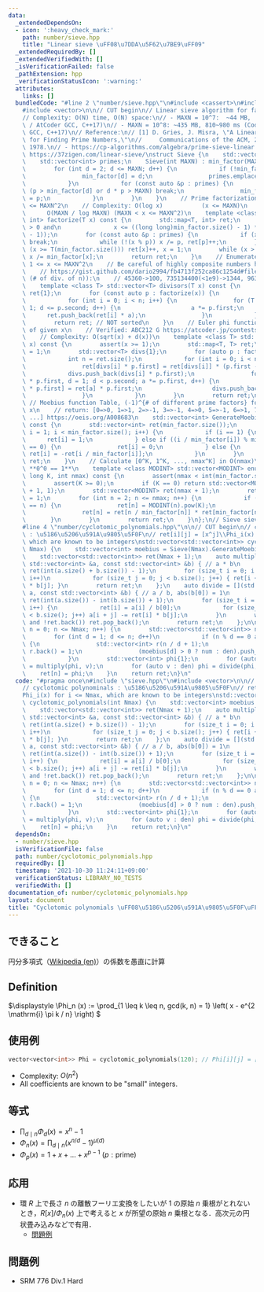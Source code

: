 ```yaml
---
data:
  _extendedDependsOn:
  - icon: ':heavy_check_mark:'
    path: number/sieve.hpp
    title: "Linear sieve \uFF08\u7DDA\u5F62\u7BE9\uFF09"
  _extendedRequiredBy: []
  _extendedVerifiedWith: []
  _isVerificationFailed: false
  _pathExtension: hpp
  _verificationStatusIcon: ':warning:'
  attributes:
    links: []
  bundledCode: "#line 2 \"number/sieve.hpp\"\n#include <cassert>\n#include <map>\n\
    #include <vector>\n\n// CUT begin\n// Linear sieve algorithm for fast prime factorization\n\
    // Complexity: O(N) time, O(N) space:\n// - MAXN = 10^7:  ~44 MB,  80~100 ms (Codeforces\
    \ / AtCoder GCC, C++17)\n// - MAXN = 10^8: ~435 MB, 810~980 ms (Codeforces / AtCoder\
    \ GCC, C++17)\n// Reference:\n// [1] D. Gries, J. Misra, \"A Linear Sieve Algorithm\
    \ for Finding Prime Numbers,\"\n//     Communications of the ACM, 21(12), 999-1003,\
    \ 1978.\n// - https://cp-algorithms.com/algebra/prime-sieve-linear.html\n// -\
    \ https://37zigen.com/linear-sieve/\nstruct Sieve {\n    std::vector<int> min_factor;\n\
    \    std::vector<int> primes;\n    Sieve(int MAXN) : min_factor(MAXN + 1) {\n\
    \        for (int d = 2; d <= MAXN; d++) {\n            if (!min_factor[d]) {\n\
    \                min_factor[d] = d;\n                primes.emplace_back(d);\n\
    \            }\n            for (const auto &p : primes) {\n                if\
    \ (p > min_factor[d] or d * p > MAXN) break;\n                min_factor[d * p]\
    \ = p;\n            }\n        }\n    }\n    // Prime factorization for 1 <= x\
    \ <= MAXN^2\n    // Complexity: O(log x)           (x <= MAXN)\n    //       \
    \      O(MAXN / log MAXN) (MAXN < x <= MAXN^2)\n    template <class T> std::map<T,\
    \ int> factorize(T x) const {\n        std::map<T, int> ret;\n        assert(x\
    \ > 0 and\n               x <= ((long long)min_factor.size() - 1) * ((long long)min_factor.size()\
    \ - 1));\n        for (const auto &p : primes) {\n            if (x < T(min_factor.size()))\
    \ break;\n            while (!(x % p)) x /= p, ret[p]++;\n        }\n        if\
    \ (x >= T(min_factor.size())) ret[x]++, x = 1;\n        while (x > 1) ret[min_factor[x]]++,\
    \ x /= min_factor[x];\n        return ret;\n    }\n    // Enumerate divisors of\
    \ 1 <= x <= MAXN^2\n    // Be careful of highly composite numbers https://oeis.org/A002182/list\n\
    \    // https://gist.github.com/dario2994/fb4713f252ca86c1254d#file-list-txt (n,\
    \ (# of div. of n)):\n    // 45360->100, 735134400(<1e9)->1344, 963761198400(<1e12)->6720\n\
    \    template <class T> std::vector<T> divisors(T x) const {\n        std::vector<T>\
    \ ret{1};\n        for (const auto p : factorize(x)) {\n            int n = ret.size();\n\
    \            for (int i = 0; i < n; i++) {\n                for (T a = 1, d =\
    \ 1; d <= p.second; d++) {\n                    a *= p.first;\n              \
    \      ret.push_back(ret[i] * a);\n                }\n            }\n        }\n\
    \        return ret; // NOT sorted\n    }\n    // Euler phi functions of divisors\
    \ of given x\n    // Verified: ABC212 G https://atcoder.jp/contests/abc212/tasks/abc212_g\n\
    \    // Complexity: O(sqrt(x) + d(x))\n    template <class T> std::map<T, T> euler_of_divisors(T\
    \ x) const {\n        assert(x >= 1);\n        std::map<T, T> ret;\n        ret[1]\
    \ = 1;\n        std::vector<T> divs{1};\n        for (auto p : factorize(x)) {\n\
    \            int n = ret.size();\n            for (int i = 0; i < n; i++) {\n\
    \                ret[divs[i] * p.first] = ret[divs[i]] * (p.first - 1);\n    \
    \            divs.push_back(divs[i] * p.first);\n                for (T a = divs[i]\
    \ * p.first, d = 1; d < p.second; a *= p.first, d++) {\n                    ret[a\
    \ * p.first] = ret[a] * p.first;\n                    divs.push_back(a * p.first);\n\
    \                }\n            }\n        }\n        return ret;\n    }\n   \
    \ // Moebius function Table, (-1)^{# of different prime factors} for square-free\
    \ x\n    // return: [0=>0, 1=>1, 2=>-1, 3=>-1, 4=>0, 5=>-1, 6=>1, 7=>-1, 8=>0,\
    \ ...] https://oeis.org/A008683\n    std::vector<int> GenerateMoebiusFunctionTable()\
    \ const {\n        std::vector<int> ret(min_factor.size());\n        for (unsigned\
    \ i = 1; i < min_factor.size(); i++) {\n            if (i == 1) {\n          \
    \      ret[i] = 1;\n            } else if ((i / min_factor[i]) % min_factor[i]\
    \ == 0) {\n                ret[i] = 0;\n            } else {\n               \
    \ ret[i] = -ret[i / min_factor[i]];\n            }\n        }\n        return\
    \ ret;\n    }\n    // Calculate [0^K, 1^K, ..., nmax^K] in O(nmax)\n    // Note:\
    \ **0^0 == 1**\n    template <class MODINT> std::vector<MODINT> enumerate_kth_pows(long\
    \ long K, int nmax) const {\n        assert(nmax < int(min_factor.size()));\n\
    \        assert(K >= 0);\n        if (K == 0) return std::vector<MODINT>(nmax\
    \ + 1, 1);\n        std::vector<MODINT> ret(nmax + 1);\n        ret[0] = 0, ret[1]\
    \ = 1;\n        for (int n = 2; n <= nmax; n++) {\n            if (min_factor[n]\
    \ == n) {\n                ret[n] = MODINT(n).pow(K);\n            } else {\n\
    \                ret[n] = ret[n / min_factor[n]] * ret[min_factor[n]];\n     \
    \       }\n        }\n        return ret;\n    }\n};\n// Sieve sieve((1 << 20));\n\
    #line 4 \"number/cyclotomic_polynomials.hpp\"\n\n// CUT begin\n// cyclotomic polynominals\
    \ : \u5186\u5206\u591A\u9805\u5F0F\n// ret[i][j] = [x^j]\\Phi_i(x) for i <= Nmax,\
    \ which are known to be integers\nstd::vector<std::vector<int>> cyclotomic_polynomials(int\
    \ Nmax) {\n    std::vector<int> moebius = Sieve(Nmax).GenerateMoebiusFunctionTable();\n\
    \    std::vector<std::vector<int>> ret(Nmax + 1);\n    auto multiply = [](const\
    \ std::vector<int> &a, const std::vector<int> &b) { // a * b\n        std::vector<int>\
    \ ret(int(a.size() + b.size()) - 1);\n        for (size_t i = 0; i < a.size();\
    \ i++)\n            for (size_t j = 0; j < b.size(); j++) { ret[i + j] += a[i]\
    \ * b[j]; }\n        return ret;\n    };\n    auto divide = [](std::vector<int>\
    \ a, const std::vector<int> &b) { // a / b, abs(b[0]) = 1\n        std::vector<int>\
    \ ret(int(a.size()) - int(b.size()) + 1);\n        for (size_t i = 0; i < ret.size();\
    \ i++) {\n            ret[i] = a[i] / b[0];\n            for (size_t j = 0; j\
    \ < b.size(); j++) a[i + j] -= ret[i] * b[j];\n        }\n        while (ret.size()\
    \ and !ret.back()) ret.pop_back();\n        return ret;\n    };\n\n    for (int\
    \ n = 0; n <= Nmax; n++) {\n        std::vector<std::vector<int>> num, den;\n\
    \        for (int d = 1; d <= n; d++)\n            if (n % d == 0 and moebius[d])\
    \ {\n                std::vector<int> r(n / d + 1);\n                r[0] = -1,\
    \ r.back() = 1;\n                (moebius[d] > 0 ? num : den).push_back(r);\n\
    \            }\n        std::vector<int> phi{1};\n        for (auto v : num) phi\
    \ = multiply(phi, v);\n        for (auto v : den) phi = divide(phi, v);\n    \
    \    ret[n] = phi;\n    }\n    return ret;\n}\n"
  code: "#pragma once\n#include \"sieve.hpp\"\n#include <vector>\n\n// CUT begin\n\
    // cyclotomic polynominals : \u5186\u5206\u591A\u9805\u5F0F\n// ret[i][j] = [x^j]\\\
    Phi_i(x) for i <= Nmax, which are known to be integers\nstd::vector<std::vector<int>>\
    \ cyclotomic_polynomials(int Nmax) {\n    std::vector<int> moebius = Sieve(Nmax).GenerateMoebiusFunctionTable();\n\
    \    std::vector<std::vector<int>> ret(Nmax + 1);\n    auto multiply = [](const\
    \ std::vector<int> &a, const std::vector<int> &b) { // a * b\n        std::vector<int>\
    \ ret(int(a.size() + b.size()) - 1);\n        for (size_t i = 0; i < a.size();\
    \ i++)\n            for (size_t j = 0; j < b.size(); j++) { ret[i + j] += a[i]\
    \ * b[j]; }\n        return ret;\n    };\n    auto divide = [](std::vector<int>\
    \ a, const std::vector<int> &b) { // a / b, abs(b[0]) = 1\n        std::vector<int>\
    \ ret(int(a.size()) - int(b.size()) + 1);\n        for (size_t i = 0; i < ret.size();\
    \ i++) {\n            ret[i] = a[i] / b[0];\n            for (size_t j = 0; j\
    \ < b.size(); j++) a[i + j] -= ret[i] * b[j];\n        }\n        while (ret.size()\
    \ and !ret.back()) ret.pop_back();\n        return ret;\n    };\n\n    for (int\
    \ n = 0; n <= Nmax; n++) {\n        std::vector<std::vector<int>> num, den;\n\
    \        for (int d = 1; d <= n; d++)\n            if (n % d == 0 and moebius[d])\
    \ {\n                std::vector<int> r(n / d + 1);\n                r[0] = -1,\
    \ r.back() = 1;\n                (moebius[d] > 0 ? num : den).push_back(r);\n\
    \            }\n        std::vector<int> phi{1};\n        for (auto v : num) phi\
    \ = multiply(phi, v);\n        for (auto v : den) phi = divide(phi, v);\n    \
    \    ret[n] = phi;\n    }\n    return ret;\n}\n"
  dependsOn:
  - number/sieve.hpp
  isVerificationFile: false
  path: number/cyclotomic_polynomials.hpp
  requiredBy: []
  timestamp: '2021-10-30 11:24:11+09:00'
  verificationStatus: LIBRARY_NO_TESTS
  verifiedWith: []
documentation_of: number/cyclotomic_polynomials.hpp
layout: document
title: "Cyclotomic polynomials \uFF08\u5186\u5206\u591A\u9805\u5F0F\uFF09"
---
```


## できること

円分多項式（[Wikipedia (en)](https://en.wikipedia.org/wiki/Cyclotomic_polynomial)）の係数を愚直に計算

## Definition

$\displaystyle
\Phi_n (x) := \prod_{1 \leq k \leq n, gcd(k, n) = 1} \left( x - e^{2 \mathrm{i} \pi k / n} \right)
$

## 使用例

``` cpp
vector<vector<int>> Phi = cyclotomic_polynomials(120); // Phi[i][j] = [x^j]Phi_i(x) for i <= 120
```

- Complexity: $O(n^2)$
- All coefficients are known to be "small" integers.

## 等式

- $\prod_{d \mid n} \Phi_d (x) = x^n - 1$
- $\Phi_n (x) = \prod_{d \mid n} \left(x^{n / d} - 1 \right) ^ {\mu(d)}$
- $\Phi_p (x) = 1 + x + \ldots + x^{p - 1} \ (p : \text{prime})$

## 応用

- 環 $R$ 上で長さ $n$ の離散フーリエ変換をしたいが $1$ の原始 $n$ 乗根がとれないとき，$R[x] / \Phi_n(x)$ 上で考えると $x$ が所望の原始 $n$ 乗根となる．高次元の円状畳み込みなどで有用．
  - [問題例](https://codeforces.com/contest/1103/problem/E)

## 問題例

- SRM 776 Div.1 Hard
